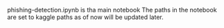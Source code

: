 phishing-detection.ipynb is tha main notebook
The paths in the notebook are set to kaggle paths as of now will be updated later.